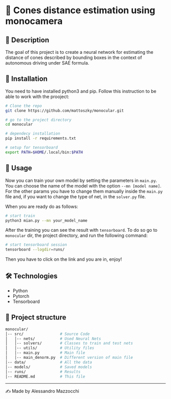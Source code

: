 # 📌 Cones distance estimation using monocamera 

## 📖 Description
The goal of this project is to create a neural network for estimating the distance of cones described by bounding boxes in the context of autonomous driving under SAE formula.

## 🚀 Installation
You need to have installed python3 and pip.
Follow this instruction to be able to work with the prooject:
```bash
# Clone the repo
git clone https://github.com/mattoszky/monocular.git

# go to the project directory
cd monocular

# dependecy installation
pip install -r requirements.txt

# setup for tensorboard
export PATH=$HOME/.local/bin:$PATH
```

## 🔧 Usage
Now you can train your own model by setting the parameters in ```main.py```.
You can choose the name of the model with the option ```--mn [model name]```.
For the other params you have to change them manually inside the ```main.py``` file and, if you want to change the type of net, in the ```solver.py``` file.

When you are ready do as follows:

```bash
# start train
python3 mian.py --mn your_model_name
```

After the training you can see the result with `tensorboard`. To do so go to `monocular` dir, the project directory, and run the following command:

```bash
# start tensorboard session
tensorboard --logdir=runs/
```
Then you have to click on the link and you are in, enjoy!

## 🛠 Technologies
- Python
- Pytorch
- Tensorboard

## 📂 Project structure
```bash
monocular/
│-- src/                # Source Code
│   │-- nets/           # Used Neural Nets
│   │-- solvers/        # Classes to train and test nets
│   │-- utils/          # Utility files
│   │-- main.py         # Main file
│   │-- main_denorm.py  # Different version of main file
│-- data/               # All the data
│-- models/             # Saved models
│-- runs/               # Results
│-- README.md           # This file
```

---
✍ Made by Alessandro Mazzocchi
